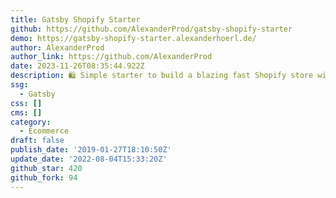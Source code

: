 ```yaml
---
title: Gatsby Shopify Starter
github: https://github.com/AlexanderProd/gatsby-shopify-starter
demo: https://gatsby-shopify-starter.alexanderhoerl.de/
author: AlexanderProd
author_link: https://github.com/AlexanderProd
date: 2023-11-26T08:35:44.922Z
description: 🛍 Simple starter to build a blazing fast Shopify store with Gatsby.
ssg:
  - Gatsby
css: []
cms: []
category:
  - Ecommerce
draft: false
publish_date: '2019-01-27T18:10:50Z'
update_date: '2022-08-04T15:33:20Z'
github_star: 420
github_fork: 94
---
```

